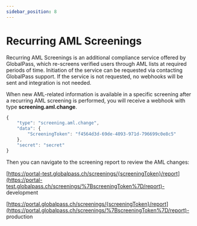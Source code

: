 ```yaml
---
sidebar_position: 8
---
```


# Recurring AML Screenings

Recurring AML Screenings is an additional compliance service offered by GlobalPass, which re-screens verified users through AML lists at required periods of time. Initiation of the service can be requested via contacting GlobalPass support. If the service is not requested, no webhooks will be sent and integration is not needed.

When new AML-related information is available in a specific screening after a recurring AML screening is performed, you will receive a webhook with type **screening.aml.change**.

```js title="Example webhook"
{
    "type": "screening.aml.change",
    "data": {
        "ScreeningToken": "f4564d3d-69de-4093-971d-796699c0e8c5"
    },
    "secret": "secret"
}
```

Then you can navigate to the screening report to review the AML changes:

[https://portal-test.globalpass.ch/screenings/{screeningToken}/report](https://portal-test.globalpass.ch/screenings/%7BscreeningToken%7D/report)- development

[https://portal.globalpass.ch/screenings/{screeningToken}/report](https://portal.globalpass.ch/screenings/%7BscreeningToken%7D/report)- production
